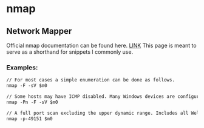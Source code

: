 # nmap
## Network Mapper

Official nmap documentation can be found here. [LINK](https://nmap.org/book/man.html)
This page is meant to serve as a shorthand for snippets I commonly use.

### Examples:
```markdown
// For most cases a simple enumeration can be done as follows.
nmap -F -sV $m0

// Some hosts may have ICMP disabled. Many Windows devices are configured like this.
nmap -Pn -F -sV $m0

// A full port scan excluding the upper dynamic range. Includes all Well-Known and Registered ports.
nmap -p-49151 $m0
```
